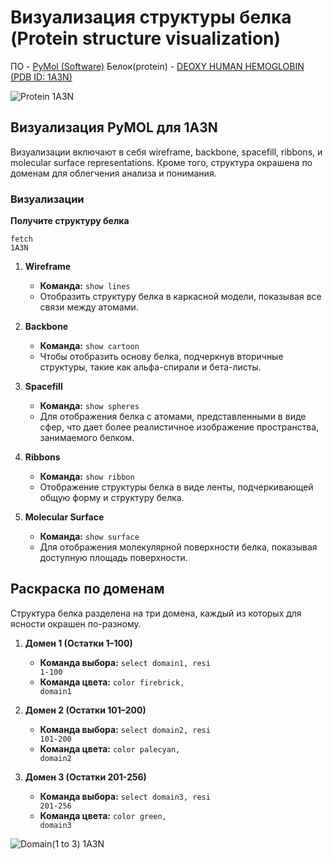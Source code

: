 # Визуализация структуры белка (Protein structure visualization)

ПО - [PyMol (Software)](https://pymol.org/)
Белок(protein) - [DEOXY HUMAN HEMOGLOBIN (PDB ID: 1A3N)](https://www.rcsb.org/structure/1A3N)

![Protein 1A3N](https://github.com/benmasud/nsu-bio-informatics-1/assets/69720999/716bbc7a-4f99-4503-a59d-cfd5bc64c784)


## Визуализация PyMOL для 1A3N
Визуализации включают в себя wireframe, backbone, spacefill, ribbons, и molecular surface representations. Кроме того, структура окрашена по доменам для облегчения анализа и понимания.

### Визуализации
**Получите структуру белка**
      <pre><code>fetch 1A3N</code></pre>

1. **Wireframe**
      - **Команда:** <code>show lines</code>
      - Отобразить структуру белка в каркасной модели, показывая все связи между атомами.

2. **Backbone**
      - **Команда:** <code>show cartoon</code>
      - Чтобы отобразить основу белка, подчеркнув вторичные структуры, такие как альфа-спирали и бета-листы.

3. **Spacefill**
      - **Команда:** <code>show spheres</code>
      - Для отображения белка с атомами, представленными в виде сфер, что дает более реалистичное изображение пространства, занимаемого белком.

4. **Ribbons**
      - **Команда:** <code>show ribbon</code>
      - Отображение структуры белка в виде ленты, подчеркивающей общую форму и структуру белка.

5. **Molecular Surface**
      - **Команда:** <code>show surface</code>
      - Для отображения молекулярной поверхности белка, показывая доступную площадь поверхности.

## Раскраска по доменам

Структура белка разделена на три домена, каждый из которых для ясности окрашен по-разному.

1. **Домен 1 (Остатки 1–100)**
      - **Команда выбора:** <code>select domain1, resi 1-100</code>
      - **Команда цвета:** <code>color firebrick, domain1</code>

2. **Домен 2 (Остатки 101–200)**
      - **Команда выбора:** <code>select domain2, resi 101-200</code>
      - **Команда цвета:** <code>color palecyan, domain2</code>

3. **Домен 3 (Остатки 201-256)**
      - **Команда выбора:** <code>select domain3, resi 201-256</code>
      - **Команда цвета:** <code>color green, domain3</code>

![Domain(1 to 3) 1A3N](https://github.com/benmasud/nsu-bio-informatics-1/assets/69720999/90111a43-dbb9-4554-8513-c407aa37717d)

